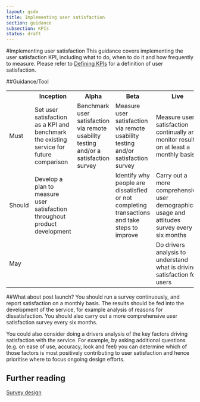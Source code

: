 ```yaml
---
layout: gsdm
title: Implementing user satisfaction
section: guidance
subsection: KPIs
status: draft
---
```

    
#Implementing user satisfaction
This guidance covers implementing the user satisfaction KPI, including what to do, when to do it and how frequently to measure. Please refer to [Defining KPIs](/guides-and-toolkits/kpis/definingkpis.html) for a definition of user satisfaction.

##Guidance/Tool
<table>
<tr><th></th><th>Inception</th><th>Alpha</th><th>Beta</th><th>Live</th></tr>
<tr><td>Must</td><td>Set user satisfaction as a KPI and benchmark the existing service for future comparison</td><td>Benchmark user satisfaction via remote usability testing and/or a satisfaction survey</td><td>Measure user satisfaction via remote usability testing and/or satisfaction survey</td><td>Measure user satisfaction continually and monitor results on at least a monthly basis</td></tr>
<tr><td>Should</td><td>Develop a plan to measure user satisfaction throughout product development</td><td></td><td>Identify why people are dissatisfied or not completing transactions and take steps to improve</td><td>Carry out a more comprehensive user demographics, usage and attitudes survey every six months</td></tr>
<tr><td>May</td><td></td><td></td><td></td><td>Do drivers analysis to understand what is driving satisfaction for users</td></tr>
</table>



##What about post launch?
You should run a survey continuously, and report satisfaction on a monthly basis. The results should be fed into the development of the service, for example analysis of reasons for dissatisfaction. You should also carry out a more comprehensive user satisfaction survey every six months.

You could also consider doing a drivers analysis of the key factors driving satisfaction with the service. For example, by asking additional questions (e.g. on ease of use, accuracy, look and feel) you can determine which of those factors is most positively contributing to user satisfaction and hence prioritise where to focus ongoing design efforts.

## Further reading
[Survey design](/handbook/160)
